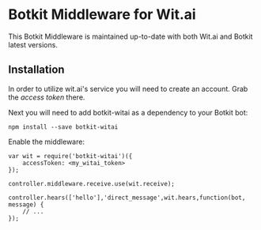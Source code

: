 # Botkit Middleware for Wit.ai
This Botkit Middleware is maintained up-to-date with both Wit.ai and Botkit latest versions. 
## Installation
In order to utilize wit.ai's service you will need to create an account. Grab the *access token* there.


Next you will need to add botkit-witai as a dependency to your Botkit bot:

```
npm install --save botkit-witai
```

Enable the middleware:
```
var wit = require('botkit-witai')({
    accessToken: <my_witai_token>
});

controller.middleware.receive.use(wit.receive);

controller.hears(['hello'],'direct_message',wit.hears,function(bot, message) {
    // ...
});
```
